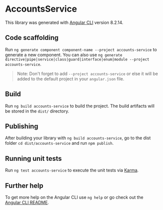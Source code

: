 # AccountsService

This library was generated with [Angular CLI](https://github.com/angular/angular-cli) version 8.2.14.

## Code scaffolding

Run `ng generate component component-name --project accounts-service` to generate a new component. You can also use `ng generate directive|pipe|service|class|guard|interface|enum|module --project accounts-service`.
> Note: Don't forget to add `--project accounts-service` or else it will be added to the default project in your `angular.json` file. 

## Build

Run `ng build accounts-service` to build the project. The build artifacts will be stored in the `dist/` directory.

## Publishing

After building your library with `ng build accounts-service`, go to the dist folder `cd dist/accounts-service` and run `npm publish`.

## Running unit tests

Run `ng test accounts-service` to execute the unit tests via [Karma](https://karma-runner.github.io).

## Further help

To get more help on the Angular CLI use `ng help` or go check out the [Angular CLI README](https://github.com/angular/angular-cli/blob/master/README.md).
